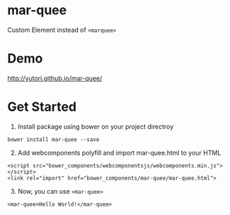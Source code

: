 # mar-quee
Custom Element instead of `<marquee>`

# Demo
http://yutori.github.io/mar-quee/

# Get Started

1. Install package using bower on your project directroy
```
bower install mar-quee --save
```

2. Add webcomponents polyfill and import mar-quee.html to your HTML
```
<script src="bower_components/webcomponentsjs/webcomponents.min.js"></script>
<link rel="import" href="bower_components/mar-quee/mar-quee.html">
```
3. Now, you can use `<mar-quee>`
```
<mar-quee>Hello World!</mar-quee>
```
